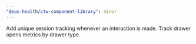 ```yaml
---
"@zus-health/ctw-component-library": minor
---
```


Add unique session tracking whenever an interaction is made.
Track drawer opens metrics by drawer type.

